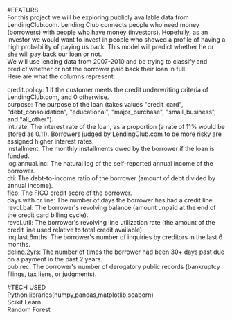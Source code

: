 #FEATURS
<br>
For this project we will be exploring publicly available data from LendingClub.com. 
Lending Club connects people who need money (borrowers) with people who have money (investors). 
Hopefully, as an investor we would want to invest in people who showed a profile of having a high probability of paying us back.
This model will predict whether he or she will pay back our loan or not.
<br>
We will use lending data from 2007-2010 and be trying to classify and predict whether or not the borrower paid back their loan in full. 
<br>
Here are what the columns represent:

credit.policy: 1 if the customer meets the credit underwriting criteria of LendingClub.com, and 0 otherwise.
<br>
purpose: The purpose of the loan (takes values "credit_card", "debt_consolidation", "educational", "major_purchase", "small_business", and "all_other").
<br>
int.rate: The interest rate of the loan, as a proportion (a rate of 11% would be stored as 0.11). Borrowers judged by LendingClub.com to be more risky are assigned higher 
interest rates.
<br>
installment: The monthly installments owed by the borrower if the loan is funded.
<br>
log.annual.inc: The natural log of the self-reported annual income of the borrower.
<br>
dti: The debt-to-income ratio of the borrower (amount of debt divided by annual income).
<br>
fico: The FICO credit score of the borrower.
<br>
days.with.cr.line: The number of days the borrower has had a credit line.
<br>
revol.bal: The borrower's revolving balance (amount unpaid at the end of the credit card billing cycle).
<br>
revol.util: The borrower's revolving line utilization rate (the amount of the credit line used relative to total credit available).
<br>
inq.last.6mths: The borrower's number of inquiries by creditors in the last 6 months.
<br>
delinq.2yrs: The number of times the borrower had been 30+ days past due on a payment in the past 2 years.
<br>
pub.rec: The borrower's number of derogatory public records (bankruptcy filings, tax liens, or judgments).
<br>

#TECH USED
<br>
Python libraries(numpy,pandas,matplotlib,seaborn)
<br>
Scikit Learn
<br>
Random Forest
